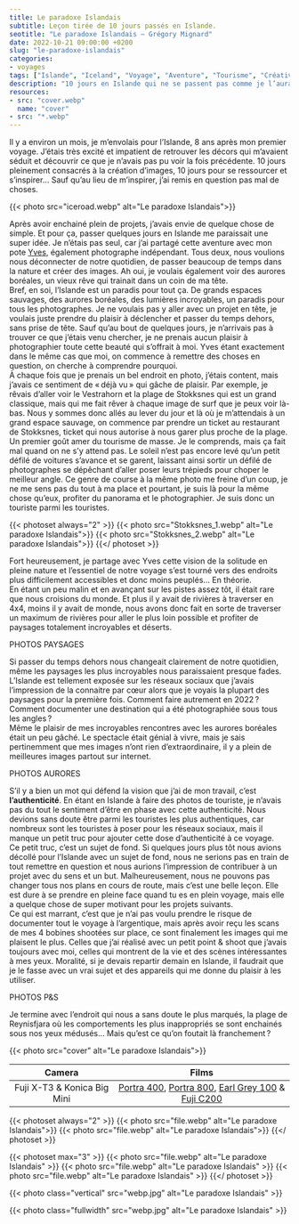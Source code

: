 ```yaml
---
title: Le paradoxe Islandais
subtitle: Leçon tirée de 10 jours passés en Islande.
seotitle: "Le paradoxe Islandais — Grégory Mignard"
date: 2022-10-21 09:00:00 +0200
slug: "le-paradoxe-islandais"
categories:
- voyages
tags: ["Islande", "Iceland", "Voyage", "Aventure", "Tourisme", "Créativité"]
description: "10 jours en Islande qui ne se passent pas comme je l’aurais imaginé, voici ce que j’ai appris de cette aventure."
resources:
- src: "cover.webp"
  name: "cover"
- src: "*.webp"
---
```


Il y a environ un mois, je m’envolais pour l’Islande, 8 ans après mon premier voyage. J’étais très excité et impatient de retrouver les décors qui m’avaient séduit et découvrir ce que je n’avais pas pu voir la fois précédente. 10 jours pleinement consacrés à la création d’images, 10 jours pour se ressourcer et s’inspirer…   Sauf qu’au lieu de m’inspirer, j’ai remis en question pas mal de choses.

{{< photo src="iceroad.webp" alt="Le paradoxe Islandais">}}

Après avoir enchainé plein de projets, j’avais envie de quelque chose de simple. Et pour ça, passer quelques jours en Islande me paraissait une super idée. Je n’étais pas seul, car j’ai partagé cette aventure avec mon pote [Yves](https://www.instagram.com/yvesquere_/), également photographe indépendant. Tous deux, nous voulions nous déconnecter de notre quotidien, de passer beaucoup de temps dans la nature et créer des images. Ah oui, je voulais également voir des aurores boréales, un vieux rêve qui trainait dans un coin de ma tête.  
Bref, en soi, l’Islande est un paradis pour tout ça. De grands espaces sauvages, des aurores boréales, des lumières incroyables, un paradis pour tous les photographes. Je ne voulais pas y aller avec un projet en tête, je voulais juste prendre du plaisir à déclencher et passer du temps dehors, sans prise de tête. Sauf qu’au bout de quelques jours, je n’arrivais pas à trouver ce que j’étais venu chercher, je ne prenais aucun plaisir à photographier toute cette beauté qui s’offrait à moi. Yves étant exactement dans le même cas que moi, on commence à remettre des choses en question, on cherche à comprendre pourquoi.  
À chaque fois que je prenais un bel endroit en photo, j’étais content, mais j’avais ce sentiment de « déjà vu » qui gâche de plaisir. Par exemple, je rêvais d’aller voir le Vestrahorn et la plage de Stokksnes qui est un grand classique, mais qui me fait rêver à chaque image de surf que je peux voir là-bas. Nous y sommes donc allés au lever du jour et là où je m’attendais à un grand espace sauvage, on commence par prendre un ticket au restaurant de Stokksnes, ticket qui nous autorise à nous garer plus proche de la plage. Un premier goût amer du tourisme de masse. Je le comprends, mais ça fait mal quand on ne s’y attend pas. Le soleil n’est pas encore levé qu’un petit défilé de voitures s’avance et se garent, laissant ainsi sortir un défilé de photographes se dépêchant d’aller poser leurs trépieds pour choper le meilleur angle. Ce genre de course à la même photo me freine d’un coup, je ne me sens pas du tout à ma place et pourtant, je suis là pour la même chose qu’eux, profiter du panorama et le photographier. Je suis donc un touriste parmi les touristes.

{{< photoset always="2" >}}
{{< photo src="Stokksnes_1.webp" alt="Le paradoxe Islandais">}}
{{< photo src="Stokksnes_2.webp" alt="Le paradoxe Islandais">}}
{{</ photoset >}}

Fort heureusement, je partage avec Yves cette vision de la solitude en pleine nature et l’essentiel de notre voyage s’est tourné vers des endroits plus difficilement accessibles et donc moins peuplés… En théorie.  
En étant un peu malin et en avançant sur les pistes assez tôt, il était rare que nous croisions du monde. Et plus il y avait de rivières à traverser en 4x4, moins il y avait de monde, nous avons donc fait en sorte de traverser un maximum de rivières pour aller le plus loin possible et profiter de paysages totalement incroyables et déserts.

PHOTOS PAYSAGES

Si passer du temps dehors nous changeait clairement de notre quotidien, même les paysages les plus incroyables nous paraissaient presque fades. L’Islande est tellement exposée sur les réseaux sociaux que j’avais l’impression de la connaitre par cœur alors que je voyais la plupart des paysages pour la première fois. Comment faire autrement en 2022 ? Comment documenter une destination qui a été photographiée sous tous les angles ?  
Même le plaisir de mes incroyables rencontres avec les aurores boréales était un peu gâché. Le spectacle était génial à vivre, mais je sais pertinemment que mes images n’ont rien d’extraordinaire, il y a plein de meilleures images partout sur internet.

PHOTOS AURORES

S’il y a bien un mot qui défend la vision que j’ai de mon travail, c’est **l’authenticité**. En étant en Islande à faire des photos de touriste, je n’avais pas du tout le sentiment d’être en phase avec cette authenticité. Nous devions sans doute être parmi les touristes les plus authentiques, car nombreux sont les touristes à poser pour les réseaux sociaux, mais il manque un petit truc pour ajouter cette dose d’authenticité à ce voyage.  
Ce petit truc, c’est un sujet de fond. Si quelques jours plus tôt nous avions décollé pour l’Islande avec un sujet de fond, nous ne serions pas en train de tout remettre en question et nous aurions l’impression de contribuer à un projet avec du sens et un but. Malheureusement, nous ne pouvons pas changer tous nos plans en cours de route, mais c’est une belle leçon. Elle est dure à se prendre en pleine face quand tu es en plein voyage, mais elle a quelque chose de super motivant pour les projets suivants.  
Ce qui est marrant, c’est que je n’ai pas voulu prendre le risque de documenter tout le voyage à l’argentique, mais après avoir reçu les scans de mes 4 bobines shootées sur place, ce sont finalement les images qui me plaisent le plus. Celles que j’ai réalisé avec un petit point & shoot que j’avais toujours avec moi, celles qui montrent de la vie et des scènes intéressantes à mes yeux. Moralité, si je devais repartir demain en Islande, il faudrait que je le fasse avec un vrai sujet et des appareils qui me donne du plaisir à les utiliser.

PHOTOS P&S

Je termine avec l’endroit qui nous a sans doute le plus marqués, la plage de Reynisfjara où les comportements les plus inappropriés se sont enchainés sous nos yeux médusés… Mais qu’est ce qu’on foutait là franchement ?

{{< photo src="cover" alt="Le paradoxe Islandais">}}

| Camera | Films |
|:-------:|:------:|
| Fuji X-T3 & Konica Big Mini | [Portra 400](https://www.digit-photo.com/KODAK-Portra-400-135-36-Poses-X5-rKFILM386.html?dpa_id=23), [Portra 800](https://www.digit-photo.com/KODAK-Portra-800asa-135-36Poses-Lot-de-10-rFPNK1451855P001.html?dpa_id=23), [Earl Grey 100](https://shop.lomography.com/fr/lady-grey-b-w-35-mm-iso-400) & [Fuji C200](https://www.digit-photo.com/FUJI-Fujicolor-C200-135-36-Poses-rFUJI15649497.html?dpa_id=23) |



{{< photoset always="2" >}}
{{< photo src="file.webp" alt="Le paradoxe Islandais">}}
{{< photo src="file.webp" alt="Le paradoxe Islandais">}}
{{</ photoset >}}

{{< photoset max="3" >}}
  {{< photo src="file.webp" alt="Le paradoxe Islandais" >}}
  {{< photo src="file.webp" alt="Le paradoxe Islandais" >}}
  {{< photo src="file.webp" alt="Le paradoxe Islandais" >}}
{{</ photoset >}}

{{< photo class="vertical" src="webp.jpg" alt="Le paradoxe Islandais" >}}

{{< photo class="fullwidth" src="webp.jpg" alt="Le paradoxe Islandais" >}}
